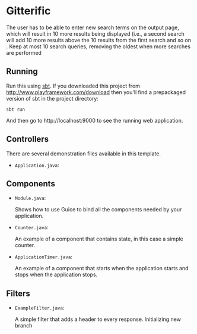 # Gitterific


The user has to be able to enter new search terms on the output page, which will result in 10 more results
being displayed (i.e., a second search will add 10 more results above the 10 results from the first search
and so on . Keep at most 10 search queries, removing the oldest when more searches are
performed

## Running

Run this using [sbt](http://www.scala-sbt.org/).  If you downloaded this project from http://www.playframework.com/download then you'll find a prepackaged version of sbt in the project directory:

```
sbt run
```

And then go to http://localhost:9000 to see the running web application.

## Controllers

There are several demonstration files available in this template.

- `Application.java`:


## Components

- `Module.java`:

  Shows how to use Guice to bind all the components needed by your application.

- `Counter.java`:

  An example of a component that contains state, in this case a simple counter.

- `ApplicationTimer.java`:

  An example of a component that starts when the application starts and stops
  when the application stops.

## Filters

- `ExampleFilter.java`:

  A simple filter that adds a header to every response.
  Initializing new branch
